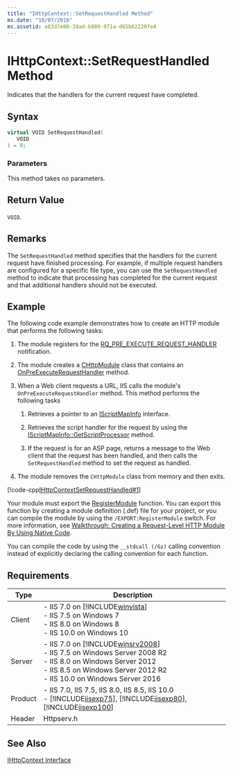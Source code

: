 ```yaml
---
title: "IHttpContext::SetRequestHandled Method"
ms.date: "10/07/2016"
ms.assetid: e83d7e00-39ad-b989-971a-d65b62220fe4
---
```

# IHttpContext::SetRequestHandled Method
Indicates that the handlers for the current request have completed.  
  
## Syntax  
  
```cpp  
virtual VOID SetRequestHandled(  
   VOID  
) = 0;  
```  
  
### Parameters  
 This method takes no parameters.  
  
## Return Value  
 `VOID`.  
  
## Remarks  
 The `SetRequestHandled` method specifies that the handlers for the current request have finished processing. For example, if multiple request handlers are configured for a specific file type, you can use the `SetRequestHandled` method to indicate that processing has completed for the current request and that additional handlers should not be executed.  
  
## Example  
 The following code example demonstrates how to create an HTTP module that performs the following tasks:  
  
1.  The module registers for the [RQ_PRE_EXECUTE_REQUEST_HANDLER](../../web-development-reference/native-code-api-reference/request-processing-constants.md) notification.  
  
2.  The module creates a [CHttpModule](../../web-development-reference/native-code-api-reference/chttpmodule-class.md) class that contains an [OnPreExecuteRequestHandler](../../web-development-reference/native-code-api-reference/chttpmodule-onpreexecuterequesthandler-method.md) method.  
  
3.  When a Web client requests a URL, IIS calls the module's `OnPreExecuteRequestHandler` method. This method performs the following tasks  
  
    1.  Retrieves a pointer to an [IScriptMapInfo](../../web-development-reference/native-code-api-reference/iscriptmapinfo-interface.md) interface.  
  
    2.  Retrieves the script handler for the request by using the [IScriptMapInfo::GetScriptProcessor](../../web-development-reference/native-code-api-reference/iscriptmapinfo-getscriptprocessor-method.md) method.  
  
    3.  If the request is for an ASP page, returns a message to the Web client that the request has been handled, and then calls the `SetRequestHandled` method to set the request as handled.  
  
4.  The module removes the `CHttpModule` class from memory and then exits.  
  
 [!code-cpp[IHttpContextSetRequestHandled#1](../../../samples/snippets/cpp/VS_Snippets_IIS/IIS7/IHttpContextSetRequestHandled/cpp/IHttpContextSetRequestHandled.cpp#1)]  
  
 Your module must export the [RegisterModule](../../web-development-reference/native-code-api-reference/pfn-registermodule-function.md) function. You can export this function by creating a module definition (.def) file for your project, or you can compile the module by using the `/EXPORT:RegisterModule` switch. For more information, see [Walkthrough: Creating a Request-Level HTTP Module By Using Native Code](../../web-development-reference/native-code-development-overview/walkthrough-creating-a-request-level-http-module-by-using-native-code.md).  
  
 You can compile the code by using the `__stdcall (/Gz)` calling convention instead of explicitly declaring the calling convention for each function.  
  
## Requirements  
  
|Type|Description|  
|----------|-----------------|  
|Client|-   IIS 7.0 on [!INCLUDE[winvista](../../wmi-provider/includes/winvista-md.md)]<br />-   IIS 7.5 on Windows 7<br />-   IIS 8.0 on Windows 8<br />-   IIS 10.0 on Windows 10|  
|Server|-   IIS 7.0 on [!INCLUDE[winsrv2008](../../wmi-provider/includes/winsrv2008-md.md)]<br />-   IIS 7.5 on Windows Server 2008 R2<br />-   IIS 8.0 on Windows Server 2012<br />-   IIS 8.5 on Windows Server 2012 R2<br />-   IIS 10.0 on Windows Server 2016|  
|Product|-   IIS 7.0, IIS 7.5, IIS 8.0, IIS 8.5, IIS 10.0<br />-   [!INCLUDE[iisexp75](../../web-development-reference/native-code-api-reference/includes/iisexp75-md.md)], [!INCLUDE[iisexp80](../../web-development-reference/native-code-api-reference/includes/iisexp80-md.md)], [!INCLUDE[iisexp100](../../web-development-reference/native-code-api-reference/includes/iisexp100-md.md)]|  
|Header|Httpserv.h|  
  
## See Also  
 [IHttpContext Interface](../../web-development-reference/native-code-api-reference/ihttpcontext-interface.md)
